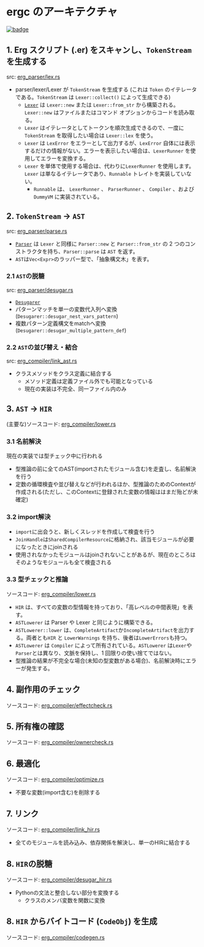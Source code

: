 # ergc のアーキテクチャ

[![badge](https://img.shields.io/endpoint.svg?url=https%3A%2F%2Fgezf7g7pd5.execute-api.ap-northeast-1.amazonaws.com%2Fdefault%2Fsource_up_to_date%3Fowner%3Derg-lang%26repos%3Derg%26ref%3Dmain%26path%3Ddoc/EN/compiler/architecture.md%26commit_hash%3Db9538ca627ab5459bae79eec48c1d676268875ab)](https://gezf7g7pd5.execute-api.ap-northeast-1.amazonaws.com/default/source_up_to_date?owner=erg-lang&repos=erg&ref=main&path=doc/EN/compiler/architecture.md&commit_hash=b9538ca627ab5459bae79eec48c1d676268875ab)

## 1. Erg スクリプト (.er) をスキャンし、`TokenStream` を生成する

src: [erg_parser/lex.rs](../../../crates/erg_parser/lex.rs)

* parser/lexer/Lexer が `TokenStream` を生成する (これは `Token` のイテレータである。`TokenStream` は `Lexer::collect()` によって生成できる)
  * [`Lexer`](./phases/01_lex.md) は `Lexer::new` または `Lexer::from_str` から構築される。`Lexer::new` はファイルまたはコマンド オプションからコードを読み取る。
  * `Lexer` はイテレータとしてトークンを順次生成できるので、一度に `TokenStream` を取得したい場合は `Lexer::lex` を使う。
  * `Lexer` は `LexError` をエラーとして出力するが、`LexError` 自体には表示するだけの情報がない。エラーを表示したい場合は、`LexerRunner` を使用してエラーを変換する。
  * `Lexer` を単体で使用する場合は、代わりに`LexerRunner` を使用します。`Lexer` は単なるイテレータであり、`Runnable` トレイトを実装していない。
    * `Runnable` は、 `LexerRunner` 、 `ParserRunner` 、 `Compiler` 、および `DummyVM` に実装されている。

## 2. `TokenStream` -> `AST`

src: [erg_parser/parse.rs](../../../crates/erg_parser/parse.rs)

* [`Parser`](./phases/02_parse.md) は `Lexer` と同様に `Parser::new` と `Parser::from_str` の 2 つのコンストラクタを持ち、`Parser::parse` は `AST` を返す。
* `AST`は`Vec<Expr>`のラッパー型で、「抽象構文木」を表す。

### 2.1 `AST`の脱糖

src: [erg_parser/desugar.rs](../../../crates/erg_parser/desugar.rs)

* [`Desugarer`](./phases/03_desugar.md)
* パターンマッチを単一の変数代入列へ変換 (`Desugarer::desugar_nest_vars_pattern`)
* 複数パターン定義構文をmatchへ変換 (`Desugarer::desugar_multiple_pattern_def`)

### 2.2 `AST`の並び替え・結合

src: [erg_compiler/link_ast.rs](../../../crates/erg_compiler/link_ast.rs)

* クラスメソッドをクラス定義に結合する
  * メソッド定義は定義ファイル外でも可能となっている
  * 現在の実装は不完全、同一ファイル内のみ

## 3. `AST` -> `HIR`

(主要な)ソースコード: [erg_compiler/lower.rs](../../../crates/erg_compiler/lower.rs)

### 3.1 名前解決

現在の実装では型チェック中に行われる

* 型推論の前に全てのAST(importされたモジュール含む)を走査し、名前解決を行う
* 定数の循環検査や並び替えなどが行われるほか、型推論のためのContextが作成される(ただし、このContextに登録された変数の情報ははまだ殆どが未確定)

### 3.2 import解決

* `import`に出会うと、新しくスレッドを作成して検査を行う
* `JoinHandle`は`SharedCompilerResource`に格納され、該当モジュールが必要になったときにjoinされる
* 使用されなかったモジュールはjoinされないことがあるが、現在のところはそのようなモジュールも全て検査される

### 3.3 型チェックと推論

ソースコード: [erg_compiler/lower.rs](../../../crates/erg_compiler/lower.rs)

* `HIR` は、すべての変数の型情報を持っており、「高レベルの中間表現」を表す。
* `ASTLowerer` は Parser や Lexer と同じように構築できる。
* `ASTLowerer::lower` は、`CompleteArtifact`か`IncompleteArtifact`を出力する。両者とも`HIR` と `LowerWarnings` を持ち、後者は`LowerErrors`も持つ。
* `ASTLowerer` は `Compiler` によって所有されている。`ASTLowerer` は`Lexer`や`Parser`とは異なり、文脈を保持し、1 回限りの使い捨てではない。
* 型推論の結果が不完全な場合(未知の型変数がある場合)、名前解決時にエラーが発生する。

## 4. 副作用のチェック

ソースコード: [erg_compiler/effectcheck.rs](../../../crates/erg_compiler/effectcheck.rs)

## 5. 所有権の確認

ソースコード: [erg_compiler/ownercheck.rs](../../../crates/erg_compiler/ownercheck.rs)

## 6. 最適化

ソースコード: [erg_compiler/optimize.rs](../../../crates/erg_compiler/optimize.rs)

* 不要な変数(import含む)を削除する

## 7. リンク

ソースコード: [erg_compiler/link_hir.rs](../../../crates/erg_compiler/link_hir.rs)

* 全てのモジュールを読み込み、依存関係を解決し、単一のHIRに結合する

## 8. `HIR`の脱糖

ソースコード: [erg_compiler/desugar_hir.rs](../../../crates/erg_compiler/desugar_hir.rs)

* Pythonの文法と整合しない部分を変換する
  * クラスのメンバ変数を関数に変換

## 8. `HIR` からバイトコード (`CodeObj`) を生成

ソースコード: [erg_compiler/codegen.rs](../../../crates/erg_compiler/codegen.rs)
